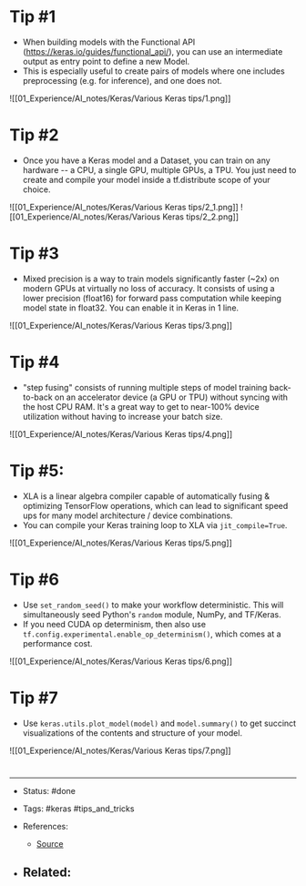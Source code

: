# Tip #1
- When building models with the Functional API (https://keras.io/guides/functional_api/), you can use an intermediate output as entry point to define a new Model.
- This is especially useful to create pairs of models where one includes preprocessing (e.g. for inference), and one does not.


![[01_Experience/AI_notes/Keras/Various Keras tips/1.png]]



# Tip #2
- Once you have a Keras model and a Dataset, you can train on any hardware -- a CPU, a single GPU, multiple GPUs, a TPU. You just need to create and compile your model inside a tf.distribute scope of your choice.


![[01_Experience/AI_notes/Keras/Various Keras tips/2_1.png]]
![[01_Experience/AI_notes/Keras/Various Keras tips/2_2.png]]

# Tip #3
- Mixed precision is a way to train models significantly faster (~2x) on modern GPUs at virtually no loss of accuracy. It consists of using a lower precision (float16) for forward pass computation while keeping model state in float32. You can enable it in Keras in 1 line.


![[01_Experience/AI_notes/Keras/Various Keras tips/3.png]]


# Tip #4 
- "step fusing" consists of running multiple steps of model training back-to-back on an accelerator device (a GPU or TPU) without syncing with the host CPU RAM. It's a great way to get to near-100% device utilization without having to increase your batch size.

![[01_Experience/AI_notes/Keras/Various Keras tips/4.png]]

# Tip #5:
- XLA is a linear algebra compiler capable of automatically fusing & optimizing TensorFlow operations, which can lead to significant speed ups for many model architecture / device combinations.
- You can compile your Keras training loop to XLA via `jit_compile=True`.

![[01_Experience/AI_notes/Keras/Various Keras tips/5.png]]




# Tip #6
- Use `set_random_seed()` to make your workflow deterministic. This will simultaneously seed Python's `random` module, NumPy, and TF/Keras.
- If you need CUDA op determinism, then also use `tf.config.experimental.enable_op_determinism()`, which comes at a performance cost.

![[01_Experience/AI_notes/Keras/Various Keras tips/6.png]]


# Tip #7
- Use `keras.utils.plot_model(model)` and `model.summary()` to get succinct visualizations of the contents and structure of your model.

![[01_Experience/AI_notes/Keras/Various Keras tips/7.png]]







# 

---
- Status: #done 

- Tags: #keras #tips_and_tricks 

- References:
	- [Source](https://twitter.com/fchollet/status/1502453560805449733)

- Related:
	- 
